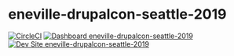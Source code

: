 # eneville-drupalcon-seattle-2019

[![CircleCI](https://circleci.com/gh/pantheon-training-org/eneville-drupalcon-seattle-2019.svg?style=shield)](https://circleci.com/gh/pantheon-training-org/eneville-drupalcon-seattle-2019)
[![Dashboard eneville-drupalcon-seattle-2019](https://img.shields.io/badge/dashboard-eneville_drupalcon_seattle_2019-yellow.svg)](https://dashboard.pantheon.io/sites/3db90094-abbc-4f86-bf48-e791f4f62894#dev/code)
[![Dev Site eneville-drupalcon-seattle-2019](https://img.shields.io/badge/site-eneville_drupalcon_seattle_2019-blue.svg)](http://dev-eneville-drupalcon-seattle-2019.pantheonsite.io/)